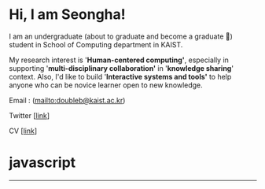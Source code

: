 # Hi, I am Seongha!

I am an undergraduate (about to graduate and become a graduate 🙂) student in School of Computing department in KAIST.

My research interest is '**Human-centered computing'**, especially in supporting '**multi-disciplinary collaboration'** in '**knowledge sharing**' context. Also, I'd like to build '**Interactive systems and tools'** to help anyone who can be novice learner open to new knowledge.

Email : ([mailto:](mailto:admin@cloudhadoop.com)doubleb@kaist.ac.kr)

Twitter [[link](https://twitter.com/sunghaa2)]

CV [[link](https://drive.google.com/file/d/10WA_6nZ1iBcYzRgPMQsUnrw-N5eZOQ9F/view?usp=sharing)]

# javascript

---